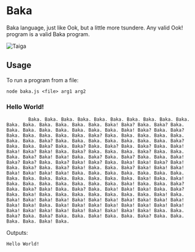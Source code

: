 # Baka
Baka language, just like Ook, but a little more tsundere. Any valid Ook! program is a valid Baka program.

![Taiga](http://images2.fanpop.com/image/photos/10700000/Taiga-toradora-10711726-1280-960.jpg)

## Usage
To run a program from a file:

`node baka.js <file> arg1 arg2`


### Hello World!
		
```
		Baka. Baka. Baka. Baka. Baka. Baka. Baka. Baka. Baka. Baka. Baka. Baka. Baka. Baka. Baka. Baka. Baka! Baka? Baka. Baka? Baka. Baka. Baka. Baka. Baka. Baka. Baka. Baka. Baka! Baka? Baka. Baka? Baka. Baka. Baka. Baka. Baka. Baka? Baka. Baka. Baka. Baka. Baka. Baka. Baka. Baka? Baka. Baka. Baka. Baka. Baka. Baka. Baka. Baka? Baka. Baka. Baka? Baka. Baka? Baka. Baka? Baka. Baka? Baka. Baka! Baka! Baka? Baka! Baka. Baka? Baka. Baka. Baka. Baka? Baka. Baka. Baka. Baka? Baka! Baka! Baka. Baka? Baka. Baka? Baka. Baka. Baka! Baka? Baka? Baka. Baka? Baka! Baka? Baka. Baka! Baka! Baka? Baka! Baka. Baka? Baka. Baka? Baka! Baka. Baka. Baka? Baka! Baka! Baka! Baka! Baka! Baka! Baka! Baka. Baka. Baka. Baka. Baka. Baka. Baka. Baka. Baka. Baka. Baka. Baka. Baka. Baka. Baka. Baka! Baka. Baka! Baka. Baka. Baka. Baka. Baka. Baka. Baka. Baka! Baka. Baka. Baka? Baka. Baka? Baka! Baka. Baka? Baka. Baka! Baka! Baka! Baka. Baka? Baka. Baka! Baka. Baka. Baka. Baka. Baka. Baka. Baka. Baka! Baka. Baka! Baka! Baka! Baka! Baka! Baka! Baka! Baka! Baka! Baka! Baka! Baka! Baka! Baka. Baka! Baka! Baka! Baka! Baka! Baka! Baka! Baka! Baka! Baka! Baka! Baka! Baka! Baka! Baka! Baka! Baka! Baka. Baka. Baka? Baka. Baka? Baka. Baka. Baka! Baka. Baka. Baka? Baka. Baka. Baka. Baka. Baka! Baka. 
```

Outputs:

`Hello World!`